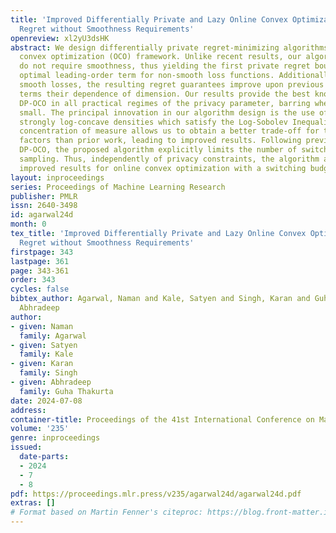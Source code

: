 ```yaml
---
title: 'Improved Differentially Private and Lazy Online Convex Optimization: Lower
  Regret without Smoothness Requirements'
openreview: xl2yU3dsHK
abstract: We design differentially private regret-minimizing algorithms in the online
  convex optimization (OCO) framework. Unlike recent results, our algorithms and analyses
  do not require smoothness, thus yielding the first private regret bounds with an
  optimal leading-order term for non-smooth loss functions. Additionally, even for
  smooth losses, the resulting regret guarantees improve upon previous results in
  terms their dependence of dimension. Our results provide the best known rates for
  DP-OCO in all practical regimes of the privacy parameter, barring when it is exceptionally
  small. The principal innovation in our algorithm design is the use of sampling from
  strongly log-concave densities which satisfy the Log-Sobolev Inequality. The resulting
  concentration of measure allows us to obtain a better trade-off for the dimension
  factors than prior work, leading to improved results. Following previous works on
  DP-OCO, the proposed algorithm explicitly limits the number of switches via rejection
  sampling. Thus, independently of privacy constraints, the algorithm also provides
  improved results for online convex optimization with a switching budget.
layout: inproceedings
series: Proceedings of Machine Learning Research
publisher: PMLR
issn: 2640-3498
id: agarwal24d
month: 0
tex_title: 'Improved Differentially Private and Lazy Online Convex Optimization: Lower
  Regret without Smoothness Requirements'
firstpage: 343
lastpage: 361
page: 343-361
order: 343
cycles: false
bibtex_author: Agarwal, Naman and Kale, Satyen and Singh, Karan and Guha Thakurta,
  Abhradeep
author:
- given: Naman
  family: Agarwal
- given: Satyen
  family: Kale
- given: Karan
  family: Singh
- given: Abhradeep
  family: Guha Thakurta
date: 2024-07-08
address:
container-title: Proceedings of the 41st International Conference on Machine Learning
volume: '235'
genre: inproceedings
issued:
  date-parts:
  - 2024
  - 7
  - 8
pdf: https://proceedings.mlr.press/v235/agarwal24d/agarwal24d.pdf
extras: []
# Format based on Martin Fenner's citeproc: https://blog.front-matter.io/posts/citeproc-yaml-for-bibliographies/
---
```

